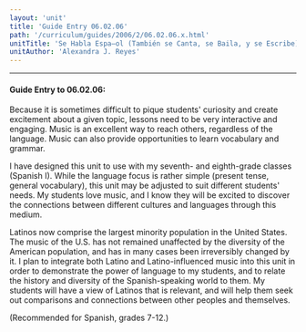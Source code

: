 ```yaml
---
layout: 'unit'
title: 'Guide Entry 06.02.06'
path: '/curriculum/guides/2006/2/06.02.06.x.html'
unitTitle: 'Se Habla Espa–ol (También se Canta, se Baila, y se Escribe)'
unitAuthor: 'Alexandra J. Reyes'
---
```


<body>
<hr/>
 <h4>
  Guide Entry to 06.02.06:
 </h4>
 <p>
  Because it is sometimes difficult to pique students' curiosity and create excitement about a given topic, lessons need to be very interactive and engaging. Music is an excellent way to reach others, regardless of the language. Music can also provide opportunities to learn vocabulary and grammar.
 </p>
<p>
  I have designed this unit to use with my seventh- and eighth-grade classes (Spanish I). While the language focus is rather simple (present tense, general vocabulary), this unit may be adjusted to suit different students' needs. My students love music, and I know they will be excited to discover the connections between different cultures and languages through this medium.
 </p>
<p>
  Latinos now comprise the largest minority population in the United States. The music of the U.S. has not remained unaffected by the diversity of the American population, and has in many cases been irreversibly changed by it. I plan to integrate both Latino and Latino-influenced music into this unit in order to demonstrate the power of language to my students, and to relate the history and diversity of the Spanish-speaking world to them. My students will have a view of Latinos that is relevant, and will help them seek out comparisons and connections between other peoples and themselves.
 </p>
<p>
  (Recommended for Spanish, grades 7-12.)
 </p>

</body>
